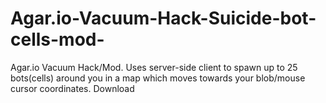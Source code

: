 # Agar.io-Vacuum-Hack-Suicide-bot-cells-mod-
Agar.io Vacuum Hack/Mod. Uses server-side client to spawn up to 25 bots(cells) around you in a map which moves towards your blob/mouse cursor coordinates.
Download
